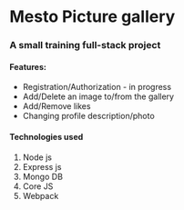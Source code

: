 # Mesto Picture gallery

### A small training full-stack project

#### Features:
*   Registration/Authorization - in progress
*   Add/Delete an image to/from the gallery
*   Add/Remove likes
*   Changing profile description/photo

#### Technologies used
1. Node js
2. Express js
3. Mongo DB
3. Core JS
4. Webpack  









